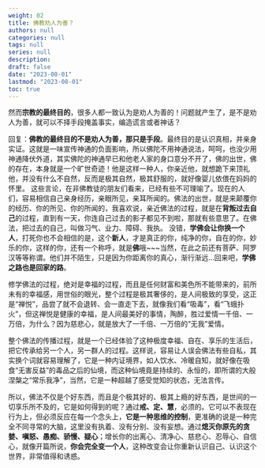 ```yaml
---
weight: 02
title: 佛教劝人为善？
authors: null
categories: null
tags: null
series: null
description: 
draft: false
date: "2023-08-01"
lastmod: "2023-08-01"
toc: true
---
```


<!--more-->

然而<b>宗教的最终目的</b>，很多人都一致认为是劝人为善的！问题就产生了，是不是劝人为善，就可以不择手段掩盖事实，编造谎言或者神话？ 

回复：<b>佛教的最终目的不是劝人为善，那只是手段</b>。最终目的是认识真相，并亲身实证。这就是一味宣传神通的负面影响，所以佛陀不用神通说法，呵呵，也没少用神通降伏外道，其实佛陀的神通早已和他老人家的身口意分不开了，佛的出世，佛的存在，本身就是一个旷世奇迹！他是这样一种人，你亲近他，就想跪下来顶礼他，并没有什么不自然，反而是极其自然，极其舒服的，就好像婴儿依偎在妈妈的怀里。 这些言论，在非佛教徒的朋友们看来，已经有些不可理喻了。现在的人们，容易相信自己亲身经历，亲眼所见，亲耳所闻的。佛法的出世，就是来颠覆你的经历、你的所见、你的所闻的，我喜欢说，亲近佛法的过程，就是在<b>背叛过去自己</b>的过程，直到有一天，你连自己过去的影子都见不到啦，那就有些意思了。在佛法，把过去的自己，叫做习气、业力、障碍、我执。 没错，<b>学佛会让你换一个人</b>，打死你也不会相信的是，这个<b>新人</b>，才是真正的你，纯净的你，自在的你，妙乐的你，这样的你，还有一个称呼，就是<b>佛</b>哦~~~当然，在此之前还有菩萨、阿罗汉等等称谓。他们并不陌生，只是因为你距离你的真心，渐行渐远...回来吧，<b>学佛之路也是回家的路</b>。

修学佛法的过程，绝对是幸福的过程，而且是任何财富和美色所不能带来的，前所未有的幸福感，用世俗的眼光，整个过程是极其奢侈的，是人间极致的享受，这正是“禅悦”，品尝了就不会退转、会一直走下去，就像我们看“吸毒”，看“飞蛾扑火”，但这禅悦是健康的幸福，是人间最美好的事情，陶醉，胜过爱情一千倍、一万倍，为什么？因为慈悲心，就是放大了一千倍、一万倍的“无我”爱情。

整个佛法的传播过程，就是一个已经体验了这种极度幸福、自在、享乐的生活后，把它传承给另一个人，另一群人的过程。这样说，容易让人误会佛法有些自私，其实换个词就容易理解了，它是一种内证境界，如人饮水、冷暖自知，就好像在吸食“无害反益”的毒品之后的仙境，而这种仙境竟是持续的、永恒的，即所谓的大般涅槃之“常乐我净”，当然，它是一种超越了感受觉知的状态，无法言传。

所以，佛法不仅是个好东西，而且是个极其好的、极其上瘾的好东西，是世间的一切享乐所不及的，它是如何得到的呢？通过<b>戒、定、慧</b>，必须的。它可以不表现在行为上，但必须反应在每一个念头上，<b>它是一种思维的控制</b>，更准确的说是一种完全不同寻常的大脑，这里没有执着、没有分别、没有妄想。通过<b>熄灭你原先的贪婪、嗔怒、愚痴、骄慢、疑心</b>；增长你的出离心、清净心、慈悲心、忍辱心、自信心，就像开篇所说，<b>你会完全变一个人</b>，这种改变会让你重新认识自己、认识这个世界，非常值得和诱惑。 